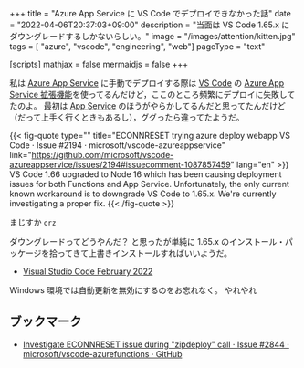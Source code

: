 +++
title = "Azure App Service に VS Code でデプロイできなかった話"
date =  "2022-04-06T20:37:03+09:00"
description = "当面は VS Code 1.65.x にダウングレードするしかないらしい。"
image = "/images/attention/kitten.jpg"
tags = [ "azure", "vscode", "engineering", "web"]
pageType = "text"

[scripts]
  mathjax = false
  mermaidjs = false
+++

私は [Azure App Service][App Service] に手動でデプロイする際は [VS Code] の [Azure App Service 拡張機能][Azure App Service]を使ってるんだけど，ここのところ頻繁にデプロイに失敗してたのよ。
最初は [App Service] のほうがやらかしてるんだと思ってたんだけど（だって上手く行くときもあるし），ググったら違ってたようだ。

{{< fig-quote type="" title="ECONNRESET trying azure deploy webapp VS Code · Issue #2194 · microsoft/vscode-azureappservice" link="https://github.com/microsoft/vscode-azureappservice/issues/2194#issuecomment-1087857459" lang="en" >}}
VS Code 1.66 upgraded to Node 16 which has been causing deployment issues for both Functions and App Service. Unfortunately, the only current known workaround is to downgrade VS Code to 1.65.x. We're currently investigating a proper fix.
{{< /fig-quote >}}

まじすか `orz`

ダウングレードってどうやんだ？ と思ったが単純に 1.65.x のインストール・パッケージを拾ってきて上書きインストールすればいいようだ。

- [Visual Studio Code February 2022](https://code.visualstudio.com/updates/v1_65)

Windows 環境では自動更新を無効にするのをお忘れなく。
やれやれ

## ブックマーク

- [Investigate ECONNRESET issue during "zipdeploy" call · Issue #2844 · microsoft/vscode-azurefunctions · GitHub](https://github.com/microsoft/vscode-azurefunctions/issues/2844)

[App Service]: https://azure.microsoft.com/en-us/services/app-service/ "App Service — Build & Host Web Apps | Microsoft Azure"
[VS Code]: https://code.visualstudio.com/ "Visual Studio Code - Code Editing. Redefined"
[Azure App Service]: https://marketplace.visualstudio.com/items?itemName=ms-azuretools.vscode-azureappservice "Azure App Service - Visual Studio Marketplace"
<!-- eof -->
